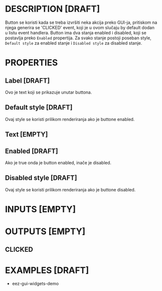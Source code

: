 # DESCRIPTION [DRAFT]

Button se koristi kada se treba izvršiti neka akcija preko GUI-ja, pritiskom na njega generira se 'CLICKED' event, koji je u ovom slučaju by default dodan u listu event handlera. Button ima dva stanja enabled i disabled, koji se postavlja preko `Enabled` propertija. Za svako stanje postoji poseban style, `Default style` za enabled stanje i `Disabled style` za disabled stanje.

# PROPERTIES

## Label [DRAFT]

Ovo je text koji se prikazuje unutar buttona.

## Default style [DRAFT]

Ovaj style se koristi prilikom renderiranja ako je buttone enabled.

## Text [EMPTY]

## Enabled [DRAFT]

Ako je true onda je button enabled, inače je disabled.

## Disabled style [DRAFT]

Ovaj style se koristi prilikom renderiranja ako je buttone disabled.

# INPUTS [EMPTY]

# OUTPUTS [EMPTY]

## CLICKED

# EXAMPLES [DRAFT]

-   eez-gui-widgets-demo
